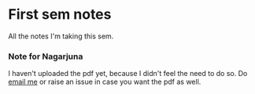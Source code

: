 # First sem notes

All the notes I'm taking this sem.

### Note for Nagarjuna
I haven't uploaded the pdf yet, because I didn't feel the need to do so. Do [email
me](f20202147@hyderabad.bits-pilani.ac.in) or raise an issue in case you want the pdf as well. 
